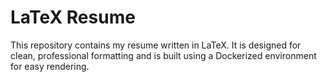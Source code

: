 # LaTeX Resume

This repository contains my resume written in LaTeX. It is designed for clean, professional formatting and is built using a Dockerized environment for easy rendering.


